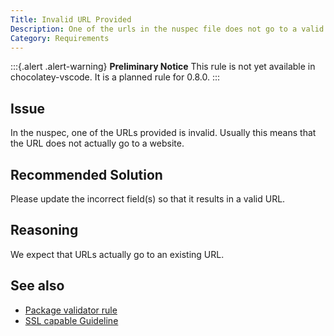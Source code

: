 ```yaml
---
Title: Invalid URL Provided
Description: One of the urls in the nuspec file does not go to a valid webpage.
Category: Requirements
---
```


:::{.alert .alert-warning}
**Preliminary Notice**
This rule is not yet available in chocolatey-vscode.
It is a planned rule for 0.8.0.
:::

## Issue

In the nuspec, one of the URLs provided is invalid.
Usually this means that the URL does not actually go to a website.

## Recommended Solution

Please update the incorrect field(s) so that it results in a valid URL.

## Reasoning

We expect that URLs actually go to an existing URL.

## See also

- [Package validator rule](https://github.com/chocolatey/package-validator/wiki/InvalidUrlProvided)
- [SSL capable Guideline](choco1002)
